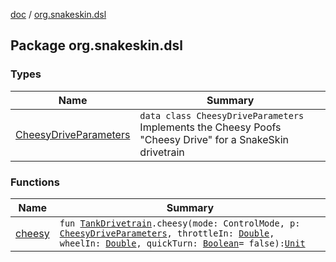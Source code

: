 [doc](../index.md) / [org.snakeskin.dsl](./index.md)

## Package org.snakeskin.dsl

### Types

| Name | Summary |
|---|---|
| [CheesyDriveParameters](-cheesy-drive-parameters/index.md) | `data class CheesyDriveParameters`<br>Implements the Cheesy Poofs "Cheesy Drive" for a SnakeSkin drivetrain |

### Functions

| Name | Summary |
|---|---|
| [cheesy](cheesy.md) | `fun `[`TankDrivetrain`](../org.snakeskin.component/-tank-drivetrain/index.md)`.cheesy(mode: ControlMode, p: `[`CheesyDriveParameters`](-cheesy-drive-parameters/index.md)`, throttleIn: `[`Double`](https://kotlinlang.org/api/latest/jvm/stdlib/kotlin/-double/index.html)`, wheelIn: `[`Double`](https://kotlinlang.org/api/latest/jvm/stdlib/kotlin/-double/index.html)`, quickTurn: `[`Boolean`](https://kotlinlang.org/api/latest/jvm/stdlib/kotlin/-boolean/index.html)` = false): `[`Unit`](https://kotlinlang.org/api/latest/jvm/stdlib/kotlin/-unit/index.html) |
